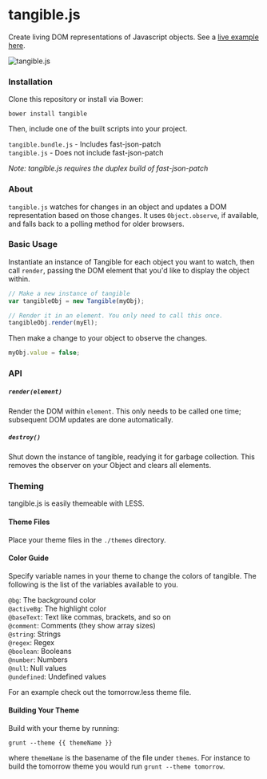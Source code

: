 # tangible.js

Create living DOM representations of Javascript objects. See a [live example here](http://jmeas.com/github/tangible/).

![tangible.js](https://i.cloudup.com/CFlpyVo9Dx.png)

### Installation

Clone this repository or install via Bower:

`bower install tangible`

Then, include one of the built scripts into your project.

`tangible.bundle.js` - Includes fast-json-patch  
`tangible.js` - Does not include fast-json-patch

*Note: tangible.js requires the duplex build of fast-json-patch*

### About

`tangible.js` watches for changes in an object and updates a DOM representation
based on those changes. It uses `Object.observe`, if available, and falls
back to a polling method for older browsers.

### Basic Usage

Instantiate an instance of Tangible for each object you want to watch, then call `render`, passing
the DOM element that you'd like to display the object within.

```js
// Make a new instance of tangible
var tangibleObj = new Tangible(myObj);

// Render it in an element. You only need to call this once.
tangibleObj.render(myEl);
```

Then make a change to your object to observe the changes.

```js
myObj.value = false;
```

### API

##### `render(element)`

Render the DOM within `element`. This only needs to be called one time; subsequent DOM updates are done
automatically.

##### `destroy()`

Shut down the instance of tangible, readying it for garbage collection. This removes the
observer on your Object and clears all elements.

### Theming

tangible.js is easily themeable with LESS.

#### Theme Files

Place your theme files in the `./themes` directory.

#### Color Guide

Specify variable names in your theme to change the colors of tangible.
The following is the list of the variables available to you.

`@bg`: The background color  
`@activeBg`: The highlight color  
`@baseText`: Text like commas, brackets, and so on  
`@comment`: Comments (they show array sizes)  
`@string`: Strings  
`@regex`: Regex  
`@boolean`: Booleans  
`@number`: Numbers  
`@null`: Null values  
`@undefined`: Undefined values

For an example check out the tomorrow.less theme file.

#### Building Your Theme

Build with your theme by running:

```
grunt --theme {{ themeName }}
```

where `themeName` is the basename of the file under `themes`. For instance to build the
tomorrow theme you would run `grunt --theme tomorrow`.
